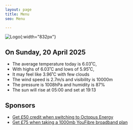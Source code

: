 ```yaml
---
layout: page
title: Menu
seo: Menu

---
```


![Logo](/images/logo.jpg){:width="832px"}

<!-- weather_marker starts -->
## On Sunday, 20 April 2025

- The average temperature today is 6.03˚C,
- With highs of 6.03˚C and lows of 5.95˚C,
- It may feel like 3.96˚C with few clouds
- The wind speed is 2.7m/s and visibility is 10000m
- The pressure is 1008hPa and humidity is 87%
- The sun will rise at 05:00 and set at 19:13

<!-- weather_marker ends -->

## Sponsors

- [Get £50 credit when switching to Octopus Energy](https://bit.ly/3oD1nnS)
- [Get £75 when taking a 1000mb YouFibre broadband plan](https://aklam.io/91zWhU?)



